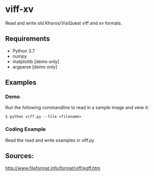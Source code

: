# viff-xv
Read and write old Khoros/VisiQuest viff and xv formats.

## Requirements
* Python 3.7
* numpy
* matplotlib [demo only]
* argparse [demo only]

## Examples
### Demo
Run the following commandline to read in a sample image and veiw it:
```
$ python viff.py --file <filename>
```

### Coding Example
Read the read and write examples in viff.py


## Sources:
http://www.fileformat.info/format/viff/egff.htm
